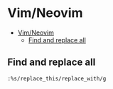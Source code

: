 # Vim/Neovim
<!--ts-->
* [Vim/Neovim](vim.md#vimneovim)
   * [Find and replace all](vim.md#find-and-replace-all)

<!-- Added by: runner, at: Fri Aug 27 16:02:42 UTC 2021 -->

<!--te-->

## Find and replace all
```vim
:%s/replace_this/replace_with/g
```
